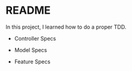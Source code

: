 # README

In this project, I learned how to do a proper TDD.

* Controller Specs

* Model Specs

* Feature Specs
